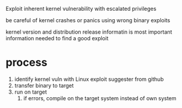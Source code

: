 
Exploit inherent kernel vulnerability with escalated privileges 

be careful of kernel crashes or panics using wrong binary exploits

kernel version and distribution release informatin is most important information needed to find a good exploit

process
=
1. identify kernel vuln with Linux exploit suggester from github
2. transfer binary to target
3. run on target
	1. if errors, compile on the target system instead of own system